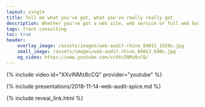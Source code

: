 ```yaml
---
layout: single
title: Tell me what you've got, what you've really really got
description: Whether you've got a web site, web service or full web business, understanding where it's at requires a clear view of where it's headed.
tags: front consulting
toc: true
header:
    overlay_image: /assets/images/web-audit-rhino_84013_1920x.jpg
    small_image: /assets/images/web-audit-rhino_84013_640x.jpg
    og_video: https://www.youtube.com/v/XXvINMz8cCQ/
---
```


{% include video id="XXvINMz8cCQ" provider="youtube" %}

{% include presentations/2018-11-14-web-audit-spice.md %}

{% include reveal_link.html %}
